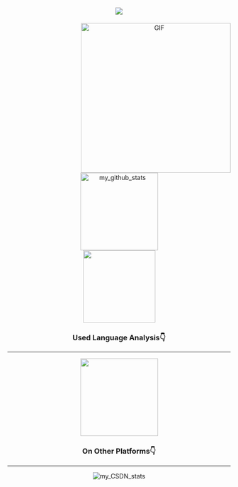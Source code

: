 <h1 align="center"><img src="https://readme-typing-svg.herokuapp.com/?lines=print(%22Hello%2CWorld!%22);Hello%2Ctechnology!&center=true&size=27"></h1>
<!---README exegesis
JC1Joker/JC1Joker is a ✨ special ✨ repository because its `README.md` (this file) appears on your GitHub profile.
You can click the Preview link to take a look at your changes.
--->
<div align=center>
  <img align=right alt="GIF" src="https://github.com/Minori-ty/Minori-ty/raw/main/images/code.gif" height="338px" style=" display:" data-target="animated-image.originalImage">
  <div><img align=center height="175px"  alt="my_github_stats" src="https://github-readme-streak-stats.herokuapp.com/?user=JC1Joker"></div>
  <div><img height="163px" src="https://github-readme-stats.vercel.app/api?username=JC1Joker&hide_title=true&hide_border=true&show_icons=trueline_height=21&text_color=fff&icon_color=fff&bg_color=0,00008B,0000FF,00008B&theme=white" /> </div>
  <h3>Used Language Analysis👇</h3>
   <hr/>
   <div><img height="175px" src="https://github-readme-stats.vercel.app/api/top-langs/?username=JC1Joker&hide_title=true&hide_border=true&layout=compact&langs_count=6&text_color=fff&icon_color=fff&bg_color=000080&theme=graywhite" />
   <h3>On Other Platforms👇</h3>
      <hr/>
    <div><img src="https://stats.justsong.cn/api/csdn?id=weixin_53407594&theme=tokyonight" alt="my_CSDN_stats"/></div>
   </div>
</div>
